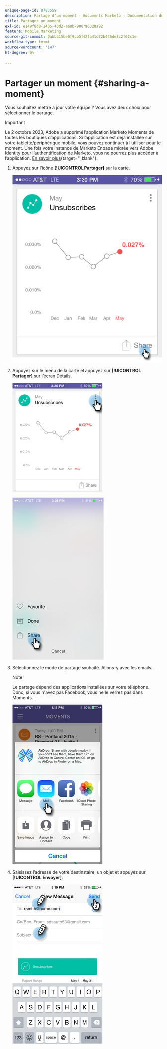 ```yaml
---
unique-page-id: 8783559
description: Partage d’un moment - Documents Marketo - Documentation du produit
title: Partager un moment
exl-id: e149f8d8-1405-43d2-aa0b-900796328a92
feature: Mobile Marketing
source-git-commit: 0abb315be0f9cb5f42fa41d72b446de8c2f62c1e
workflow-type: tm+mt
source-wordcount: '147'
ht-degree: 0%

---
```


# Partager un moment {#sharing-a-moment}

Vous souhaitez mettre à jour votre équipe ? Vous avez deux choix pour sélectionner le partage.

>[!IMPORTANT]
>
>Le 2 octobre 2023, Adobe a supprimé l’application Marketo Moments de toutes les boutiques d’applications. Si l’application est déjà installée sur votre tablette/périphérique mobile, vous pouvez continuer à l’utiliser pour le moment. Une fois votre instance de Marketo Engage migrée vers Adobe Identity pour l’authentification de Marketo, vous ne pourrez plus accéder à l’application. [En savoir plus](https://nation.marketo.com/t5/product-discussions/marketo-events-app-and-marketo-moments-app-end-of-life/m-p/340712/highlight/true#M193869){target="_blank"}.

1. Appuyez sur l’icône **[!UICONTROL Partager]** sur la carte.

   ![](assets/image2015-6-30-15-3a13-3a13.png)

1. Appuyez sur le menu de la carte et appuyez sur **[!UICONTROL Partager]** sur l’écran Détails.

   ![](assets/image2015-7-15-9-3a0-3a35.png)

   ![](assets/image2015-7-14-16-3a8-3a18.png)

1. Sélectionnez le mode de partage souhaité. Allons-y avec les emails.

   >[!NOTE]
   >
   >Le partage dépend des applications installées sur votre téléphone. Donc, si vous n&#39;avez pas Facebook, vous ne le verrez pas dans Moments.

   ![](assets/image2015-7-14-16-3a11-3a42.png)

1. Saisissez l’adresse de votre destinataire, un objet et appuyez sur **[!UICONTROL Envoyer]**.

   ![](assets/image2015-7-14-16-3a18-3a16.png)
